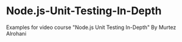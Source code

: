 # Node.js-Unit-Testing-In-Depth
Examples for video course "Node.js Unit Testing In-Depth" By Murtez Alrohani
